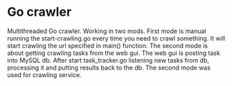 # Go crawler
Multithreaded Go crawler. Working in two mods. First mode is manual running the start-crawling.go every time you need to crawl something. It will start crawling the url specified in main() function. The second mode is about getting crawling tasks from the web gui. The web gui is posting task into MySQL db. After start task_tracker.go listening new tasks from db, processing it and putting results back to the db. The second mode was used for crawling service.
